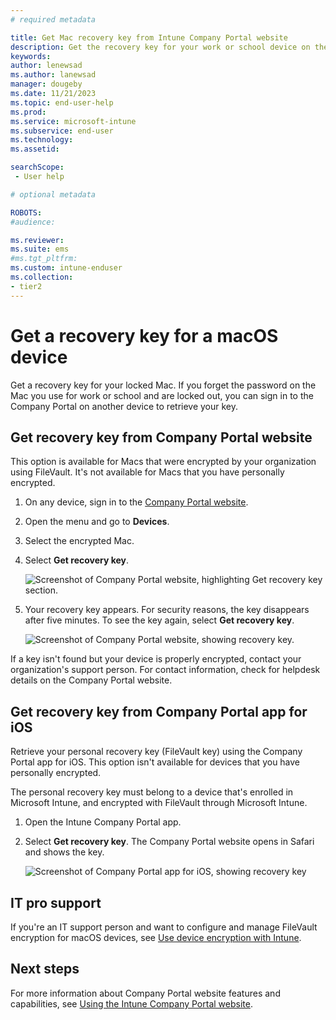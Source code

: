 ```yaml
---
# required metadata

title: Get Mac recovery key from Intune Company Portal website  
description: Get the recovery key for your work or school device on the Company portal website.   
keywords:
author: lenewsad
ms.author: lanewsad
manager: dougeby
ms.date: 11/21/2023
ms.topic: end-user-help
ms.prod:
ms.service: microsoft-intune
ms.subservice: end-user
ms.technology:
ms.assetid:

searchScope:
 - User help

# optional metadata

ROBOTS:  
#audience:

ms.reviewer: 
ms.suite: ems
#ms.tgt_pltfrm:
ms.custom: intune-enduser
ms.collection:
- tier2
---
```


# Get a recovery key for a macOS device    

Get a recovery key for your locked Mac. If you forget the password on the Mac you use for work or school and are locked out, you can sign in to the Company Portal on another device to retrieve your key. 

## Get recovery key from Company Portal website

This option is available for Macs that were encrypted by your organization using FileVault. It's not available for Macs that you have personally encrypted.

1. On any device, sign in to the [Company Portal website](https://portal.manage.microsoft.com).  
2. Open the menu and go to **Devices**.  
2. Select the encrypted Mac.  
3. Select **Get recovery key**.  

    ![Screenshot of Company Portal website, highlighting Get recovery key section.](./media/1907-recovery2-cpweb-intune.PNG)  

4. Your recovery key appears. For security reasons, the key disappears after five minutes. To see the key again, select **Get recovery key**.  

    ![Screenshot of Company Portal website, showing recovery key.](./media/1907-recovery-cpweb-intune.PNG)  

If a key isn't found but your device is properly encrypted, contact your organization's support person. For contact information, check for helpdesk details on the Company Portal website.  

## Get recovery key from Company Portal app for iOS  

Retrieve your personal recovery key (FileVault key) using the Company Portal app for iOS. This option isn't available for devices that you have personally encrypted. 

The personal recovery key must belong to a device that's enrolled in Microsoft Intune, and encrypted with FileVault through Microsoft Intune. 

1. Open the Intune Company Portal app.  
2. Select **Get recovery key**. The Company Portal website opens in Safari and shows the key.  

    ![Screenshot of Company Portal app for iOS, showing recovery key](./media/get-recovery-key-cpweb-02.png)  

## IT pro support

If you're an IT support person and want to configure and manage FileVault encryption for macOS devices, see [Use device encryption with Intune](../protect/encrypt-devices.md).  

## Next steps

For more information about Company Portal website features and capabilities, see [Using the Intune Company Portal website](using-the-intune-company-portal-website.md).    